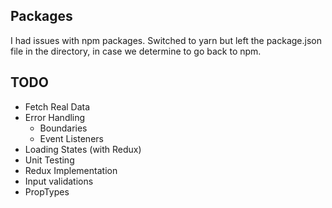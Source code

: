 ## Packages

I had issues with npm packages. Switched to yarn but left the package.json file in the directory, in case we determine to go back to npm.

## TODO

- Fetch Real Data
- Error Handling
  - Boundaries
  - Event Listeners
- Loading States (with Redux)
- Unit Testing
- Redux Implementation
- Input validations
- PropTypes
